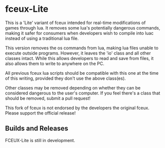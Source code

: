 # fceux-Lite 

This is a 'Lite' variant of fceux intended for real-time modifications of games through lua. It removes some lua's potentially dangerous commands, making it safer for consumers when developers wish to compile into luac instead of using a traditional lua file.

This version removes the os commands from lua, making lua files unable to execute outside programs. However, it leaves the 'io' class and all other classes intact. While this allows developers to read and save from files, it also allows them to write to anywhere on the PC.

All previous fceux lua scripts should be compatible with this one at the time of this writing, provided they don't use the above class(es).

Other classes may be removed depending on whether they can be considered dangerous to the user's computer. If you feel there's a class that should be removed, submit a pull request!

This fork of fceux is not endorsed by the developers the original fceux. Please support the official release!

## Builds and Releases

FCEUX-Lite is still in development.
